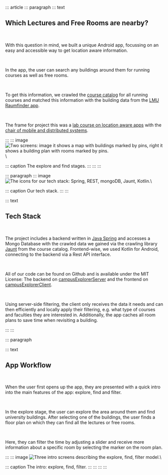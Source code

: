 ::: article
::: paragraph
::: text
## Which Lectures and Free Rooms are nearby?

&nbsp;

With this question in mind, we built a unique Android app, focussing on an easy and accessible way to get location aware information.  

&nbsp;

In the app, the user can search any buildings around them for running courses as well as free rooms.

&nbsp;

To get this information, we crawled the [course catalog](https://lsf.verwaltung.uni-muenchen.de/qisserver/rds?state=user&type=5&language=en) for all running courses and matched this information with the building data from the [LMU Raumfinder app](https://www.uni-muenchen.de/raumfinder/index.html#/).

&nbsp;

The frame for project this was a [lab course on location aware apps](http://www.mobile.ifi.lmu.de/lehrveranstaltungen/msp-ws1819/) with the [chair of mobile and distributed systems](http://www.mobile.ifi.lmu.de/).

:::
::: image
![Two screens: image it shows a map with buildings marked by pins, right it shows a building plan with rooms marked by pins.](../static/img/android.jpg)\

::: caption
The explore and find stages.
:::
:::
:::

::: paragraph
::: image
![The icons for our tech stack: Spring, REST, mongoDB, Jaunt, Kotlin.](../static/img/android_stack.jpg)\

::: caption
Our tech stack.
:::
:::

::: text
## Tech Stack

&nbsp;

The project includes a backend written in [Java Spring](https://spring.io/) and accesses a Mongo Database with the crawled data we gained via the crawling library [Jaunt](https://jaunt-api.com/) from the course catalog. 
Frontend-wise, we used Kotlin for Android, connecting to the backend via a Rest API interface.

&nbsp;

All of our code can be found on Github and is available under the MIT License: The backend on [campusExplorerServer](https://github.com/beneseifert/campusExplorerServer) and the frontend on [campusExplorerClient](https://github.com/alexanderperzl/campusExplorerClient).

&nbsp;

Using server-side filtering, the client only receives the data it needs and can then efficiently and locally apply their filtering, e.g. what type of courses and faculties they are interested in. Additionally, the app caches all room plans to save time when revisiting a building.

:::
:::

::: paragraph

::: text
## App Workflow

&nbsp;

When the user first opens up the app, they are presented with a quick intro into the main features of the app: explore, find and filter.

&nbsp;

In the explore stage, the user can explore the area around them and find university buildings. 
After selecting one of the buildings, the user finds a floor plan on which they can find all the lectures or free rooms. 

&nbsp;

Here, they can filter the time by adjusting a slider and receive more information about a specific room by selecting the marker on the room plan.

:::
::: image
![Three intro screens describing the explore, find, filter model.](../static/img/android_intro.jpg)\

::: caption
The intro: explore, find, filter.
:::
:::
:::
:::